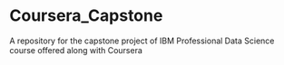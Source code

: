 # Coursera_Capstone
A repository for the capstone project of IBM Professional Data Science course offered along with Coursera
